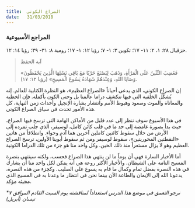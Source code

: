 ```yaml
---
title:  الصراع الكوني
date:   31/03/2018
---
```


### المراجع الأسبوعية
حزقيال ٢٨: ١، ٢؛ ١١- ١٧؛ تكوين ٣: ١- ٧؛ رؤيا ١٢: ١- ١٧؛ رومية ٨: ٣١- ٣٩؛ رؤيا ١٤: ١٢.

> <p>آية الحفظ</p>
> «فَغَضِبَ التِّنِّينُ عَلَى الْمَرْأَةِ، وَذَهَبَ لِيَصْنَعَ حَرْبًا مَعَ بَاقِي نَسْلِهَا الَّذِينَ يَحْفَظُونَ وَصَايَا اللهِ، وَعِنْدَهُمْ شَهَادَةُ يَسُوعَ الْمَسِيحِ» (رؤيا ١٢: ١٧).

إن الصراع الكوني، الذي يدعى أحياناً «الصراع العظيم»، هو النظرة الكتابية للعالم. إنه يُشكِّل الخلفية التي فيها تتكشف دراما عالمنا بل وحتى الكون بأكمله. فإن الخطية والمعاناة والموت وصعود وهبوط الأمم وانتشار بشارة الإنجيل وأحداث زمن النهاية، كل هذه الأمور تحدث في سياق الصراع الكوني.

في هذا الأسبوع سوف ننظر إلى عدد قليل من الأماكن الهامة التي ترسخ فيها الصراع، حيث بدأ بصورة غامضة إلى حد ما في قلب كائن كامل، لوسيفر، الذي جلب تمرده إلى الأرض من خلال سقوط كائنين كاملين آخرين هما آدم وحواء. وانطلاقاً من هاتين «النقطتين المحوريتين»، سقوط لوسيفر ومن ثم سقوط أبوينا الأولين، ترسخ الصراع العظيم وهو لا يزال مستعراً منذ ذلك الحين. وكل واحد منا هو جزء من تلك الدراما الكونية.

أما الأخبار السارة فهي أن يوماً ما لن ينتهي هذا الصراع فحسب، ولكنه سينتهي بنصرة المسيح التامة على الشيطان. والأخبار الأكثر روعة هي أنه يمكن لكل واحد منا أن يشارك في هذه النصرة بفضل تمام وكمال ما قام به يسوع على الصليب. وكجزء من هذه النصرة، يدعونا الله إلى الإيمان والطاعة الآن بينما نحن في انتظار ما وعدنا به في المسيح الذي مجيئه مؤكد.

_*نرجو التعمق في موضع هذا الدرس استعداداً لمناقشته يوم السبت القادم الموافق ٧ نيسان (أبريل)_